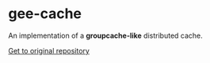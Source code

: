 # gee-cache

An implementation of a **groupcache-like** distributed cache.

[Get to original repository](https://github.com/geektutu/7days-golang)

